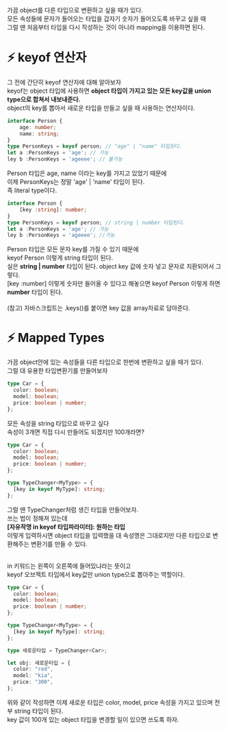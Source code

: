 가끔 object를 다른 타입으로 변환하고 싶을 때가 있다. </br>
모든 속성들에 문자가 들어오는 타입을 갑자기 숫자가 들어오도록 바꾸고 싶을 때 </br>
그럴 땐 처음부터 타입을 다시 작성하는 것이 아니라 mapping을 이용하면 된다. </br>

# ⚡️ keyof 연산자

그 전에 간단히 keyof 연산자에 대해 알아보자 </br>
keyof는 object 타입에 사용하면 **object 타입이 가지고 있는 모든 key값을 union type으로 합쳐서 내보내준다.**</br>
object의 key를 뽑아서 새로운 타입을 만들고 싶을 때 사용하는 연산자이다.</br>

```ts
interface Person {
	age: number;
  	name: string;
}
type PersonKeys = keyof person; // "age" | "name" 타입된다.
let a :PersonKeys = 'age'; // 가능
ley b :PersonKeys = 'ageeee'; // 불가능
```

Person 타입은 age, name 이라는 key를 가지고 있었기 때문에 </br>
이제 PersonKeys는 정말 'age' | 'name' 타입이 된다. </br>
즉 literal type이다. </br>

```ts
interface Person {
	[key :string]: number;
}
type PersonKeys = keyof person; // string | number 타입된다.
let a :PersonKeys = 'age'; // 가능
ley b :PersonKeys = 'ageeee'; //가능
```

Person 타입은 모든 문자 key를 가질 수 있기 때문에 </br>
keyof Person 이렇게 string 타입이 된다. </br>
실은 **string | number** 타입이 된다. object key 값에 숫자 넣고 문자로 치환되어서 그렇다. </br>
[key :number] 이렇게 숫자만 들어올 수 있다고 해놓으면 keyof Person 이렇게 하면 **number** 타입이 된다. </br>
</br>
(참고) 자바스크립트는 .keys()를 붙이면 key 값을 array자료로 담아준다.</br>

# ⚡️ Mapped Types

가끔 object안에 있는 속성들을 다른 타입으로 한번에 변환하고 싶을 때가 있다. </br>
그럴 대 유용한 타입변환기를 만들어보자 </br>

```ts
type Car = {
  color: boolean;
  model: boolean;
  price: boolean | number;
};
```

모든 속성을 string 타입으로 바꾸고 싶다 </br>
속성이 3개면 직접 다시 만들어도 되겠지만 100개라면? </br>

```ts
type Car = {
  color: boolean;
  model: boolean;
  price: boolean | number;
};

type TypeChanger<MyType> = {
  [key in keyof MyType]: string;
};
```

그럴 땐 TypeChanger처럼 생긴 타입을 만들어보자. </br>
쓰는 법이 정해져 있는데 </br>
**[자유작명 in keyof 타입파라미터]: 원하는 타입** </br>
이렇게 입력하시면 object 타입을 입력했을 대 속성명은 그대로지만 다른 타입으로 변환해주는 변환기를 만들 수 있다. </br>
</br>

in 키워드는 왼쪽이 오른쪽에 들어있냐라는 뜻이고</br>
keyof 오브젝트 타입에서 key값만 union type으로 뽑아주는 역할이다.</br>

```ts
type Car = {
  color: boolean;
  model: boolean;
  price: boolean | number;
};

type TypeChanger<MyType> = {
  [key in keyof MyType]: string;
};

type 새로운타입 = TypeChanger<Car>;

let obj: 새로운타입 = {
  color: "red",
  model: "kia",
  price: "300",
};
```

위와 같이 작성하면 이제 새로운 타입은 color, model, price 속성을 가지고 있으며 전부 string 타입이 된다. </br>
key 값이 100개 있는 object 타입을 변경할 일이 있으면 쓰도록 하자. </br>
